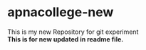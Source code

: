 # apnacollege-new
This is my new Repository for git experiment
<br>
<b>This is for new updated in readme file.